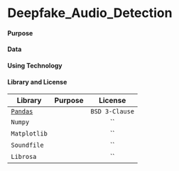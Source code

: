 # Deepfake_Audio_Detection

#### Purpose


#### Data


#### Using Technology


#### Library and License
| Library | Purpose | License | 
|---|---|:---:|
| [`Pandas`](https://github.com/pandas-dev/pandas) |  | `BSD 3-Clause` |
| `Numpy` |  | `` |
| `Matplotlib` |  | `` |
| `Soundfile` |  | `` |
| `Librosa` |  | ``|
